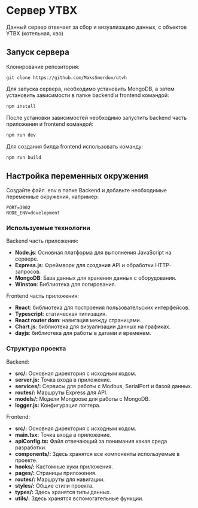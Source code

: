 # Сервер УТВХ

Данный сервер отвечает за сбор и визуализацию данных, с объектов УТВХ (котельная, хво)

## Запуск сервера

Клонирование репозитория:

```
git clone https://github.com/MaksSmerdov/utvh
```

Для запуска сервера, необходимо установить MongoDB, а затем установить зависимости в папке backend и frontend командой:

```bash
npm install
```

После установки зависимостей необходимо запустить backend часть приложения и frontend командой:

```bash
npm run dev
```

Для создания билда frontend использовать команду:

```bash
npm run build
```

## Настройка переменных окружения

Создайте файл .env в папке Backend и добавьте необходимые переменные окружения, например:

```env
PORT=3002
NODE_ENV=development
```

### Используемые технологии

Backend часть приложения:

- **Node.js**: Основная платформа для выполнения JavaScript на сервере.
- **Express.js**: Фреймворк для создания API и обработки HTTP-запросов.
- **MongoDB**: База данных для хранения данных с оборудования.
- **Winston**: Библиотека для логирования.

Frontend часть приложения:

- **React**: библиотека для построения пользовательских интерфейсов.
- **Typescript**: статическая типизация.
- **React router dom**: навигация между страницами.
- **Chart.js**: библиотека для визуализации данных на графиках.
- **dayjs**: библиотека для работы в датами и временем.

### Структура проекта

Backend:

- **src/:** Основная директория с исходным кодом.
- **server.js:** Точка входа в приложение.
- **services/:** Сервисы для работы с Modbus, SerialPort и базой данных.
- **routes/:** Маршруты Express для API.
- **models/:** Модели Mongoose для работы с MongoDB.
- **logger.js:** Конфигурация логгера.

Frontend:

- **src/:** Основная директория с исходным кодом.
- **main.tsx:** Точка входа в приложение.
- **apiConfig.ts:** Файл отвечающий за понимания какая среда разработки.
- **components/:** Здесь хранятся все компоненты используемые в проекте.
- **hooks/:** Кастомные хуки приложения.
- **pages/:** Страницы приложения.
- **routes/:** Маршруты для навигации.
- **styles/:** Общие стили проекта.
- **types/:** Здесь хранятся типы данных.
- **utils/:** Здесь хранятся вспомогательные функции.